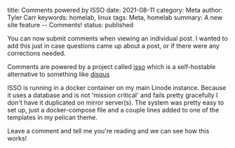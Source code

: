 title: Comments powered by ISSO 
date: 2021-08-11
category: Meta
author: Tyler Carr
keywords: homelab, linux
tags: Meta, homelab
summary: A new site feature -- Comments! 
status: published

You can now submit comments when viewing an individual post. I wanted to add this just in case questions came up about a post, or if there were any corrections needed. 

Comments are powered by a project called [isso](https://isso-comments.de) which is a self-hostable alternative to something like [disqus](https://disqus.com)

ISSO is running in a docker container on my main Linode instance. Because it uses a database and is not 'mission critical' and fails pretty gracefully I don't have it duplicated on mirror server(s). The system was pretty easy to set up, just a docker-compose file and a couple lines added to one of the templates in my pelican theme. 

Leave a comment and tell me you're reading and we can see how this works! 
